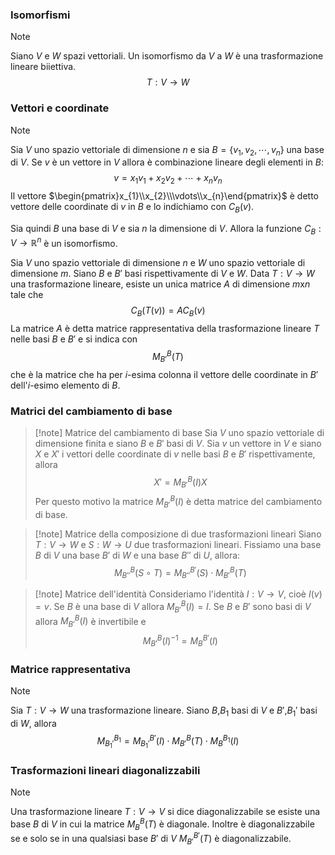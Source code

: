 ### Isomorfismi
>[!note]
>Siano $V$ e $W$ spazi vettoriali. Un isomorfismo da $V$ a $W$ è una trasformazione lineare biiettiva. $$T: V\to W$$

### Vettori e coordinate
>[!note]
>Sia $V$ uno spazio vettoriale di dimensione $n$ e sia $B=\{v_{1},v_{2},\cdots,v_{n}\}$ una base di $V$. Se $v$ è un vettore in $V$ allora è combinazione lineare degli elementi in $B$: $$v=x_{1}v_{1}+x_{2}v_{2}+\cdots+x_{n}v_{n}$$
>Il vettore $\begin{pmatrix}x_{1}\\x_{2}\\\vdots\\x_{n}\end{pmatrix}$ è detto vettore delle coordinate di $v$ in $B$ e lo indichiamo con $C_{B}(v)$.
>
>Sia quindi $B$ una base di $V$ e sia $n$ la dimensione di $V$. Allora la funzione $C_{B}: V\to \mathbb{R}^{n}$ è un isomorfismo.

Sia $V$ uno spazio vettoriale di dimensione $n$ e $W$ uno spazio vettoriale di dimensione $m$. Siano $B$ e $B'$ basi rispettivamente di $V$ e $W$. Data $T:V\to W$ una trasformazione lineare, esiste un unica matrice $A$ di dimensione $m$x$n$ tale che $$C_{B}(T(v))=AC_{B}(v)$$
La matrice $A$ è detta matrice rappresentativa della trasformazione lineare $T$ nelle basi $B$ e $B'$ e si indica con $$M_{B'}^{B}(T)$$che è la matrice che ha per $i$-esima colonna il vettore delle coordinate in $B'$ dell'$i$-esimo elemento di $B$.

### Matrici del cambiamento di base
>[!note] Matrice del cambiamento di base
Sia $V$ uno spazio vettoriale di dimensione finita e siano $B$ e $B'$ basi di $V$. Sia $v$ un vettore in $V$ e siano $X$ e $X'$ i vettori delle coordinate di $v$ nelle basi $B$ e $B'$ rispettivamente, allora $$X' =M_{B'}^{B}(I)X$$
Per questo motivo la matrice $M_{B'}^{B}(I)$ è detta matrice del cambiamento di base.

>[!note] Matrice della composizione di due trasformazioni lineari
>Siano $T:V\to W$ e $S:W\to U$ due trasformazioni lineari. Fissiamo una base $B$ di $V$ una base $B'$ di $W$ e una base $B''$ di $U$, allora: $$M_{B''}^{B}(S\circ T)=M_{B''}^{B'}(S)\cdot M_{B'}^{B}(T)$$

>[!note] Matrice dell'identità
Consideriamo l'identità $I:V\to V$, cioè $I(v)=v$. Se $B$ è una base di $V$ allora $M_{B'}^{B}(I)=I$. Se $B$ e $B'$ sono basi di $V$ allora $M_{B'}^{B}(I)$ è invertibile e $$M_{B'}^{B}(I)^{-1}=M^{B'}_{B}(I )$$

### Matrice rappresentativa
>[!note]
>Sia $T: V\to W$ una trasformazione lineare. Siano $B$,$B_{1}$ basi di $V$ e $B'$,$B_{1}'$ basi di $W$, allora $$M_{B_{1}'}^{B_{1}}=M_{B_{1}'}^{B'}(I)\cdot M^{B}_{B'}(T)\cdot M^{B_{1}}_{B}(I)$$

### Trasformazioni lineari diagonalizzabili
>[!note]
>Una trasformazione lineare $T:V\to V$ si dice diagonalizzabile se esiste una base $B$ di $V$ in cui la matrice $M_{B}^{B}(T)$ è diagonale. Inoltre è diagonalizzabile se e solo se in una qualsiasi base $B'$ di $V$ $M_{B'}^{B'}(T)$ è diagonalizzabile.

